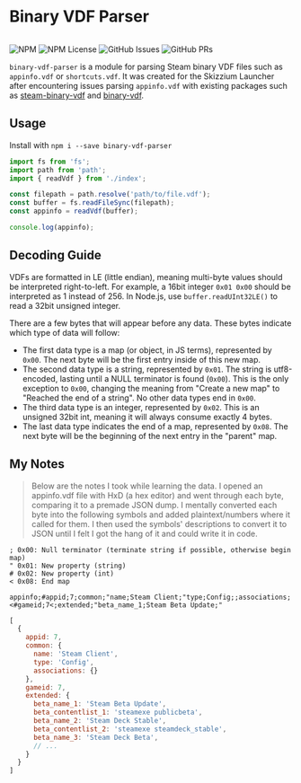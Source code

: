 # Binary VDF Parser

<a href="https://www.npmjs.com/package/binary-vdf-parser"><img src="https://nodei.co/npm/binary-vdf-parser.png?compact=true" alt="" /></a>

![NPM](https://img.shields.io/npm/v/binary-vdf-parser)
![NPM License](https://img.shields.io/npm/l/binary-vdf-parser)
![GitHub Issues](https://img.shields.io/github/issues-raw/Skizzium/binary-vdf-parser)
![GitHub PRs](https://img.shields.io/github/issues-pr-raw/Skizzium/binary-vdf-parser)

`binary-vdf-parser` is a module for parsing Steam binary VDF files such as `appinfo.vdf` or `shortcuts.vdf`. It was created for the Skizzium Launcher after encountering issues parsing `appinfo.vdf` with existing packages such as [steam-binary-vdf](https://www.npmjs.com/package/steam-binary-vdf) and [binary-vdf](https://www.npmjs.com/package/binary-vdf).


## Usage
Install with `npm i --save binary-vdf-parser`

```js
import fs from 'fs';
import path from 'path';
import { readVdf } from './index';

const filepath = path.resolve('path/to/file.vdf');
const buffer = fs.readFileSync(filepath);
const appinfo = readVdf(buffer);

console.log(appinfo);
```

## Decoding Guide
VDFs are formatted in LE (little endian), meaning multi-byte values should be interpreted right-to-left. For example, a 16bit integer `0x01 0x00` should be interpreted as 1 instead of 256. In Node.js, use `buffer.readUInt32LE()` to read a 32bit unsigned integer.

There are a few bytes that will appear before any data. These bytes indicate which type of data will follow:
- The first data type is a map (or object, in JS terms), represented by `0x00`. The next byte will be the first entry inside of this new map.
- The second data type is a string, represented by `0x01`. The string is utf8-encoded, lasting until a NULL terminator is found (`0x00`). This is the only exception to `0x00`, changing the meaning from "Create a new map" to "Reached the end of a string". No other data types end in `0x00`.
- The third data type is an integer, represented by `0x02`. This is an unsigned 32bit int, meaning it will always consume exactly 4 bytes.
- The last data type indicates the end of a map, represented by `0x08`. The next byte will be the beginning of the next entry in the "parent" map.

## My Notes
>Below are the notes I took while learning the data. I opened an appinfo.vdf file with HxD (a hex editor) and went through each byte, comparing it to a premade JSON dump. I mentally converted each byte into the following symbols and added plaintext/numbers where it called for them. I then used the symbols' descriptions to convert it to JSON until I felt I got the hang of it and could write it in code.

```
; 0x00: Null terminator (terminate string if possible, otherwise begin map)
" 0x01: New property (string)
# 0x02: New property (int)
< 0x08: End map
```

`appinfo;#appid;7;common;"name;Steam Client;"type;Config;;associations;<#gameid;7<;extended;"beta_name_1;Steam Beta Update;"`

```javascript
[
  {
    appid: 7,
    common: {
      name: 'Steam Client',
      type: 'Config',
      associations: {}
    },
    gameid: 7,
    extended: {
      beta_name_1: 'Steam Beta Update',
      beta_contentlist_1: 'steamexe publicbeta',
      beta_name_2: 'Steam Deck Stable',
      beta_contentlist_2: 'steamexe steamdeck_stable',
      beta_name_3: 'Steam Deck Beta',
      // ...
    }
  }
]
```

